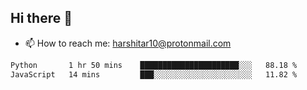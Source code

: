 ## Hi there 👋
- 📫 How to reach me: harshitar10@protonmail.com  
<!--START_SECTION:waka-->

```txt
Python       1 hr 50 mins    ██████████████████████░░░   88.18 %
JavaScript   14 mins         ███░░░░░░░░░░░░░░░░░░░░░░   11.82 %
```

<!--END_SECTION:waka-->

<!--
**hharshitarora/hharshitarora** is a ✨ _special_ ✨ repository because its `README.md` (this file) appears on your GitHub profile.

Here are some ideas to get you started:

- 🔭 I’m currently working on ...
- 🌱 I’m currently learning ...
- 👯 I’m looking to collaborate on ...
- 🤔 I’m looking for help with ...
- 💬 Ask me about ...
- 📫 How to reach me: ...
- 😄 Pronouns: ...
- ⚡ Fun fact: ...
-->
